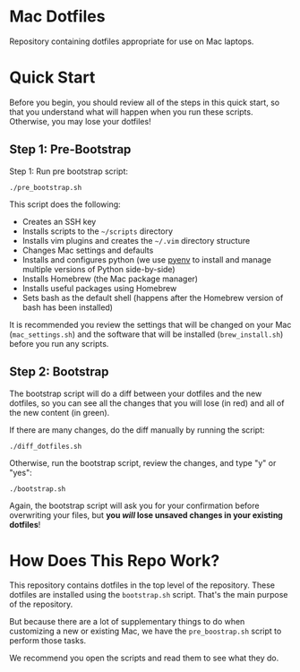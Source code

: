 # Mac Dotfiles

Repository containing dotfiles appropriate for use on Mac laptops.

# Quick Start

Before you begin, you should review all of the
steps in this quick start, so that you understand
what will happen when you run these scripts.
Otherwise, you may lose your dotfiles!

## Step 1: Pre-Bootstrap

Step 1: Run pre bootstrap script:

```
./pre_bootstrap.sh
```

This script does the following:

* Creates an SSH key
* Installs scripts to the `~/scripts` directory
* Installs vim plugins and creates the `~/.vim` directory structure
* Changes Mac settings and defaults
* Installs and configures python (we use [pyenv](https://github.com/pyenv/pyenv)
  to install and manage multiple versions of Python
  side-by-side)
* Installs Homebrew (the Mac package manager)
* Installs useful packages using Homebrew
* Sets bash as the default shell (happens after
  the Homebrew version of bash has been installed)

It is recommended you review the settings that will
be changed on your Mac (`mac_settings.sh`) and the
software that will be installed (`brew_install.sh`)
before you run any scripts.

## Step 2: Bootstrap

The bootstrap script will do a diff between your
dotfiles and the new dotfiles, so you can see
all the changes that you will lose (in red) and
all of the new content (in green).

If there are many changes, do the diff manually by
running the script:

    ./diff_dotfiles.sh

Otherwise, run the bootstrap script, review the 
changes, and type "y" or "yes":

    ./bootstrap.sh

Again, the bootstrap script will ask you for your
confirmation before overwriting your files,
but **you _will_ lose unsaved changes in your
existing dotfiles**!

# How Does This Repo Work?

This repository contains dotfiles in the top
level of the repository. These dotfiles are
installed using the `bootstrap.sh` script.
That's the main purpose of the repository.

But because there are a lot of supplementary
things to do when customizing a new or existing
Mac, we have the `pre_boostrap.sh` script to
perform those tasks.

We recommend you open the scripts and read them
to see what they do.
